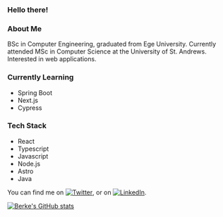 ### Hello there!

### About Me

BSc in Computer Engineering, graduated from Ege University.
Currently attended MSc in Computer Science at the University of St. Andrews.
Interested in web applications.

### Currently Learning

* Spring Boot
* Next.js
* Cypress

### Tech Stack

* React
* Typescript
* Javascript
* Node.js
* Astro
* Java

You can find me on [![Twitter][1.2]][1], or on [![LinkedIn][2.2]][2].

[![Berke's GitHub stats](https://github-readme-stats.vercel.app/api?username=andyanday33)](https://github.com/anuraghazra/github-readme-stats)


<!--Base64 encodes-->


<!-- Icons -->

[1.2]: http://i.imgur.com/wWzX9uB.png (twitter icon without padding)
[2.2]: https://raw.githubusercontent.com/MartinHeinz/MartinHeinz/master/linkedin-3-16.png (LinkedIn icon without padding)

<!-- Links to your social media accounts -->

[1]: https://twitter.com/berkeanday
[2]: https://www.linkedin.com/in/berkeanday/

<!--
**andyanday33/andyanday33** is a ✨ _special_ ✨ repository because its `README.md` (this file) appears on your GitHub profile.

Here are some ideas to get you started:

- 🔭 I’m currently working on ...
- 🌱 I’m currently learning ...
- 👯 I’m looking to collaborate on ...
- 🤔 I’m looking for help with ...
- 💬 Ask me about ...
- 📫 How to reach me: ...
- 😄 Pronouns: ...
- ⚡ Fun fact: ...
-->
